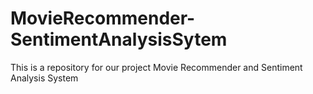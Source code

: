 # MovieRecommender-SentimentAnalysisSytem
This is a repository for our project Movie Recommender and Sentiment Analysis System
